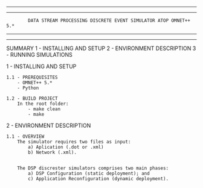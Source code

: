 ********************************************************************************
********************************************************************************
            DATA STREAM PROCESSING DISCRETE EVENT SIMULATOR ATOP OMNET++ 5.*
********************************************************************************
********************************************************************************
SUMMARY
    1 - INSTALLING AND SETUP
    2 - ENVIRONMENT DESCRIPTION
    3 - RUNNING SIMULATIONS
   
   
   
1 - INSTALLING AND SETUP

    1.1 - PREREQUISITES
        - OMNET++ 5.*
        - Python
        
    1.2 - BUILD PROJECT
        In the root folder:
            - make clean
            - make

2 - ENVIRONMENT DESCRIPTION

    1.1 - OVERVIEW
        The simulator requires two files as input:
            a) Aplication (.dot or .xml)
            b) Network (.xml).
        
                
        The DSP discrester simulators comprises two main phases:
            a) DSP Configuration (static deployment); and
            c) Application Reconfiguration (dynamic deployment).      
